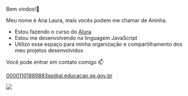 Bem vindos!💜

Meu nome é Ana Laura, mais vocês podem me chamar de Aninha.

- Estou fazendo o curso do [Alura](https://www.alura.com.br)
- Estou me desenvolvendo na linguagem JavaScript
- Utilizo esse espaço para minha organização e compartilhamento dos meu projetos desenvolvidos

Você pode entrar em contato comigo 📫

00001101889883sp@al.educacao.sp.gov.br

![](https://media1.tenor.com/m/pFz1Q12_hXEAAAAd/cat-holding-head-cat.gif)
